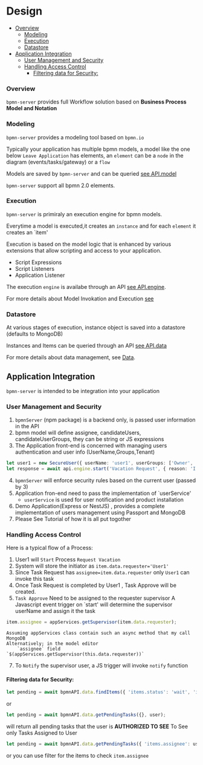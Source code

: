 # Design

<!-- toc -->

- [Overview](#overview)
  - [Modeling](#modeling)
  - [Execution](#execution)
  - [Datastore](#datastore)
- [Application Integration](#application-integration)
  - [User Management and Security](#user-management-and-security)
  - [Handling Access Control](#handling-access-control)
    - [Filtering data for Security:](#filtering-data-for-security)

<!-- tocstop -->

### Overview

`bpmn-server` provides full Workflow solution based on **Business Process Model and Notation**

### Modeling

`bpmn-server` provides a modeling tool based on `bpmn.io`

Typically your application has multiple bpmn models, a model like the one below `Leave Application` has elements, an `element` can be a `node` in the diagram (events/tasks/gateway) or a `flow`

Models are saved by `bpmn-server` and can be queried [see API.model](api/classes/API_API.APIModel.md)

`bpmn-server` support all bpmn 2.0 elements.

### Execution

`bpmn-server` is primiraly an execution engine for bpmn models.

Everytime a model is executed,it creates an `instance` and for each `element` it creates an `item'

Execution is based on the model logic that is enhanced by various extensions that allow scripting and access to your application.

- Script Expressions
- Script Listeners
- Application Listener

The execution `engine` is availabe through an API [see API.engine](api/classes/API_API.APIEngine.md).

For more details about Model Invokation and Execution [see](invokationExecution.md)

### Datastore

At various stages of execution, instance object is saved into a datastore (defaults to MongoDB)

Instances and Items can be queried through an API [see API.data](api/classes/API_API.APIData.md)

For more details about data management, see [Data](data.md).

## Application Integration

`bpmn-server` is intended to be integration into your application

### User Management and Security

1. `bpmnServer` (npm package) is a backend only, is passed user information in the API
2. bpmn model will define assignee, candidateUsers, candidateUserGroups, they can be string or JS expressions
3. The Application front-end is concerned with managing users authentication and user info (UserName,Groups,Tenant)

```ts
let user1 = new SecureUser({ userName: 'user1', userGroups: ['Owner', 'Others'] });
let response = await api.engine.start('Vacation Request', { reason: 'I like it', type: 'Vacation' }, user1);
```

4. `bpmnServer` will enforce security rules based on the current user (passed by 3)
5. Application fron-end need to pass the implementation of `userService'
   - `userService` is used for user notification and product installation
6. Demo Application(Express or NestJS) , provides a complete implementation of users management using Passport and MongoDB
7. Please See Tutorial of how it is all put togother

### Handling Access Control

Here is a typical flow of a Process:

1. User1 will `Start` Process `Request Vacation`
2. System will store the initiator as `item.data.requester='User1'`
3. Since Task Request has `assignee=item.data.requester` only `User1` can invoke this task
4. Once Task Request is completed by User1 , Task Approve will be created.
5. `Task Approve` Need to be assigned to the requester supervisor
   A Javascript event trigger on `start' will determine the supervisor userName and assign it the task

```ts
item.assignee = appServices.getSupervisor(item.data.requester);
```

    Assuming appServices class contain such an async method that my call MongoDB
    Alternatively; in the model editor
        `assignee` field `$(appServices.getSupervisor(this.data.requester))`

7. To `Notify` the supervisor user, a JS trigger will invoke `notify` function

#### Filtering data for Security:

```ts
let pending = await bpmnAPI.data.findItems({ 'items.status': 'wait', 'items.type': 'bpmn:UserTask' }, user);
```

or

```ts
let pending = await bpmnAPI.data.getPendingTasks({}, user);
```

will return all pending tasks that the user is **AUTHORIZED TO SEE**
To See only Tasks Assigned to User

```ts
let pending = await bpmnAPI.data.getPendingTasks({ 'items.assignee': user.userName }, user);
```

or you can use filter for the items to check `item.assignee`
